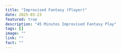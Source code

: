 ```yaml
---
title: "Improvised Fantasy (Player)"
date: 2025-03-23
featured: true
description: "45 Minutes Improvised Fantasy Play"
tags: []
image: ""
link: ""
fact: ""
---
```

